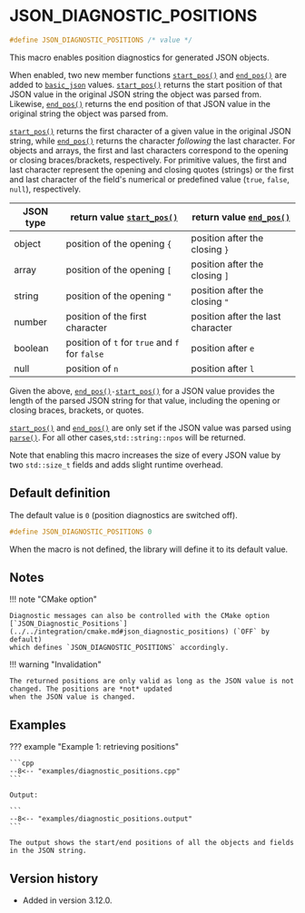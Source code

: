 # JSON_DIAGNOSTIC_POSITIONS

```cpp
#define JSON_DIAGNOSTIC_POSITIONS /* value */
```

This macro enables position diagnostics for generated JSON objects.

When enabled, two new member functions [`start_pos()`](../basic_json/start_pos.md) and
[`end_pos()`](../basic_json/end_pos.md) are added to [`basic_json`](../basic_json/index.md) values.
[`start_pos()`](../basic_json/start_pos.md) returns the start position of that JSON value in the original JSON string
the object was parsed from. Likewise, [`end_pos()`](../basic_json/end_pos.md) returns the end position of that JSON
value in the original string the object was parsed from.

[`start_pos()`](../basic_json/start_pos.md) returns the first character of a given value in the original JSON string,
while [`end_pos()`](../basic_json/end_pos.md) returns the character _following_ the last character. For objects and
arrays, the first and last characters correspond to the opening or closing braces/brackets, respectively. For primitive
values, the first and last character represent the opening and closing quotes (strings) or the first and last character
of the field's numerical or predefined value (`true`, `false`, `null`), respectively.

| JSON type | return value [`start_pos()`](../basic_json/start_pos.md) | return value [`end_pos()`](../basic_json/end_pos.md) |
|-----------|----------------------------------------------------------|------------------------------------------------------|
| object    | position of the opening `{`                              | position after the closing `}`                       |
| array     | position of the opening `[`                              | position after the closing `]`                       |
| string    | position of the opening `"`                              | position after the closing `"`                       |
| number    | position of the first character                          | position after the last character                    |
| boolean   | position of `t` for `true` and `f` for `false`           | position after `e`                                   |
| null      | position of `n`                                          | position after `l`                                   |

Given the above, [`end_pos()`](../basic_json/end_pos.md)` - `[`start_pos()`](../basic_json/start_pos.md) for a JSON
value provides the length of the parsed JSON string for that value, including the opening or closing braces, brackets,
or quotes.

[`start_pos()`](../basic_json/start_pos.md) and [`end_pos()`](../basic_json/end_pos.md) are only set if the JSON value
was parsed using [`parse()`](../basic_json/parse.md). For all other cases,`std::string::npos` will be returned.

Note that enabling this macro increases the size of every JSON value by two `std::size_t` fields and adds slight runtime
overhead.

## Default definition

The default value is `0` (position diagnostics are switched off).

```cpp
#define JSON_DIAGNOSTIC_POSITIONS 0
```

When the macro is not defined, the library will define it to its default value.

## Notes

!!! note "CMake option"

    Diagnostic messages can also be controlled with the CMake option
    [`JSON_Diagnostic_Positions`](../../integration/cmake.md#json_diagnostic_positions) (`OFF` by default)
    which defines `JSON_DIAGNOSTIC_POSITIONS` accordingly.

!!! warning "Invalidation"

    The returned positions are only valid as long as the JSON value is not changed. The positions are *not* updated
    when the JSON value is changed.

## Examples

??? example "Example 1: retrieving positions"

    ```cpp
    --8<-- "examples/diagnostic_positions.cpp"
    ```
    
    Output:

    ```
    --8<-- "examples/diagnostic_positions.output"
    ```

    The output shows the start/end positions of all the objects and fields in the JSON string.

## Version history

- Added in version 3.12.0.
